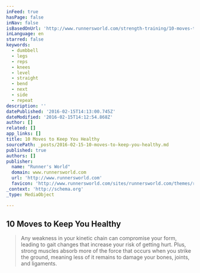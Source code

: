 ```yaml
---
inFeed: true
hasPage: false
inNav: false
isBasedOnUrl: 'http://www.runnersworld.com/strength-training/10-moves-to-keep-you-healthy?cid=soc_runnersworld_TWITTER_Runner%E2%80%99s%20World__Fitness'
inLanguage: en
starred: false
keywords:
  - dumbbell
  - legs
  - reps
  - knees
  - level
  - straight
  - bend
  - next
  - side
  - repeat
description: ''
datePublished: '2016-02-15T14:13:00.745Z'
dateModified: '2016-02-15T14:12:54.868Z'
author: []
related: []
app_links: []
title: 10 Moves to Keep You Healthy
sourcePath: _posts/2016-02-15-10-moves-to-keep-you-healthy.md
published: true
authors: []
publisher:
  name: "Runner's World"
  domain: www.runnersworld.com
  url: 'http://www.runnersworld.com'
  favicon: 'http://www.runnersworld.com/sites/runnersworld.com/themes/runnersworld/favicon.ico'
_context: 'http://schema.org'
_type: MediaObject

---
```

<article style=""><h1>10 Moves to Keep You Healthy</h1></article>

> Any weakness in your kinetic chain can compromise your form, leading to gait changes that increase your risk of getting hurt. Plus, strong muscles absorb more of the force that occurs when you strike the ground, meaning less of it remains to damage your bones, joints, and ligaments.